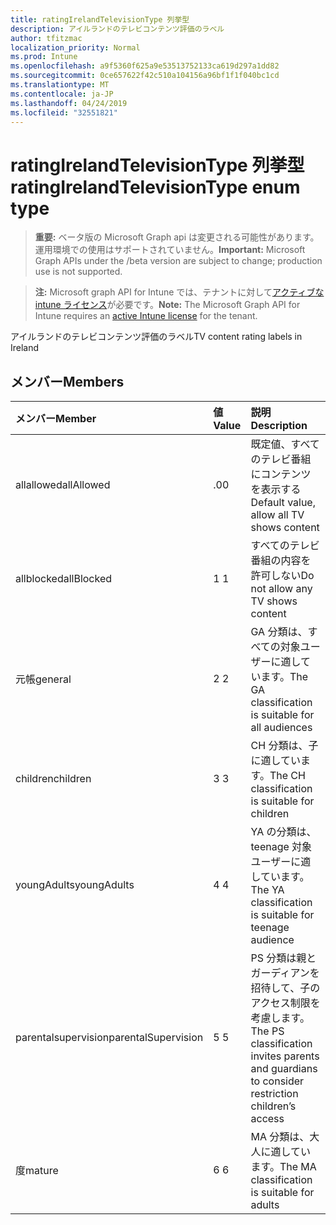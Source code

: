 ```yaml
---
title: ratingIrelandTelevisionType 列挙型
description: アイルランドのテレビコンテンツ評価のラベル
author: tfitzmac
localization_priority: Normal
ms.prod: Intune
ms.openlocfilehash: a9f5360f625a9e53513752133ca619d297a1dd82
ms.sourcegitcommit: 0ce657622f42c510a104156a96bf1f1f040bc1cd
ms.translationtype: MT
ms.contentlocale: ja-JP
ms.lasthandoff: 04/24/2019
ms.locfileid: "32551821"
---
```

# <a name="ratingirelandtelevisiontype-enum-type"></a><span data-ttu-id="ec292-103">ratingIrelandTelevisionType 列挙型</span><span class="sxs-lookup"><span data-stu-id="ec292-103">ratingIrelandTelevisionType enum type</span></span>

> <span data-ttu-id="ec292-104">**重要:** ベータ版の Microsoft Graph api は変更される可能性があります。運用環境での使用はサポートされていません。</span><span class="sxs-lookup"><span data-stu-id="ec292-104">**Important:** Microsoft Graph APIs under the /beta version are subject to change; production use is not supported.</span></span>

> <span data-ttu-id="ec292-105">**注:** Microsoft graph API for Intune では、テナントに対して[アクティブな intune ライセンス](https://go.microsoft.com/fwlink/?linkid=839381)が必要です。</span><span class="sxs-lookup"><span data-stu-id="ec292-105">**Note:** The Microsoft Graph API for Intune requires an [active Intune license](https://go.microsoft.com/fwlink/?linkid=839381) for the tenant.</span></span>

<span data-ttu-id="ec292-106">アイルランドのテレビコンテンツ評価のラベル</span><span class="sxs-lookup"><span data-stu-id="ec292-106">TV content rating labels in Ireland</span></span>

## <a name="members"></a><span data-ttu-id="ec292-107">メンバー</span><span class="sxs-lookup"><span data-stu-id="ec292-107">Members</span></span>
|<span data-ttu-id="ec292-108">メンバー</span><span class="sxs-lookup"><span data-stu-id="ec292-108">Member</span></span>|<span data-ttu-id="ec292-109">値</span><span class="sxs-lookup"><span data-stu-id="ec292-109">Value</span></span>|<span data-ttu-id="ec292-110">説明</span><span class="sxs-lookup"><span data-stu-id="ec292-110">Description</span></span>|
|:---|:---|:---|
|<span data-ttu-id="ec292-111">allallowed</span><span class="sxs-lookup"><span data-stu-id="ec292-111">allAllowed</span></span>|<span data-ttu-id="ec292-112">.0</span><span class="sxs-lookup"><span data-stu-id="ec292-112">0</span></span>|<span data-ttu-id="ec292-113">既定値、すべてのテレビ番組にコンテンツを表示する</span><span class="sxs-lookup"><span data-stu-id="ec292-113">Default value, allow all TV shows content</span></span>|
|<span data-ttu-id="ec292-114">allblocked</span><span class="sxs-lookup"><span data-stu-id="ec292-114">allBlocked</span></span>|<span data-ttu-id="ec292-115">1 </span><span class="sxs-lookup"><span data-stu-id="ec292-115">1</span></span>|<span data-ttu-id="ec292-116">すべてのテレビ番組の内容を許可しない</span><span class="sxs-lookup"><span data-stu-id="ec292-116">Do not allow any TV shows content</span></span>|
|<span data-ttu-id="ec292-117">元帳</span><span class="sxs-lookup"><span data-stu-id="ec292-117">general</span></span>|<span data-ttu-id="ec292-118">2 </span><span class="sxs-lookup"><span data-stu-id="ec292-118">2</span></span>|<span data-ttu-id="ec292-119">GA 分類は、すべての対象ユーザーに適しています。</span><span class="sxs-lookup"><span data-stu-id="ec292-119">The GA classification is suitable for all audiences</span></span>|
|<span data-ttu-id="ec292-120">children</span><span class="sxs-lookup"><span data-stu-id="ec292-120">children</span></span>|<span data-ttu-id="ec292-121">3 </span><span class="sxs-lookup"><span data-stu-id="ec292-121">3</span></span>|<span data-ttu-id="ec292-122">CH 分類は、子に適しています。</span><span class="sxs-lookup"><span data-stu-id="ec292-122">The CH classification is suitable for children</span></span>|
|<span data-ttu-id="ec292-123">youngAdults</span><span class="sxs-lookup"><span data-stu-id="ec292-123">youngAdults</span></span>|<span data-ttu-id="ec292-124">4 </span><span class="sxs-lookup"><span data-stu-id="ec292-124">4</span></span>|<span data-ttu-id="ec292-125">YA の分類は、teenage 対象ユーザーに適しています。</span><span class="sxs-lookup"><span data-stu-id="ec292-125">The YA classification is suitable for teenage audience</span></span>|
|<span data-ttu-id="ec292-126">parentalsupervision</span><span class="sxs-lookup"><span data-stu-id="ec292-126">parentalSupervision</span></span>|<span data-ttu-id="ec292-127">5 </span><span class="sxs-lookup"><span data-stu-id="ec292-127">5</span></span>|<span data-ttu-id="ec292-128">PS 分類は親とガーディアンを招待して、子のアクセス制限を考慮します。</span><span class="sxs-lookup"><span data-stu-id="ec292-128">The PS classification invites parents and guardians to consider restriction children’s access</span></span>|
|<span data-ttu-id="ec292-129">度</span><span class="sxs-lookup"><span data-stu-id="ec292-129">mature</span></span>|<span data-ttu-id="ec292-130">6 </span><span class="sxs-lookup"><span data-stu-id="ec292-130">6</span></span>|<span data-ttu-id="ec292-131">MA 分類は、大人に適しています。</span><span class="sxs-lookup"><span data-stu-id="ec292-131">The MA classification is suitable for adults</span></span>|





